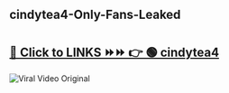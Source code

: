 
 ## cindytea4-Only-Fans-Leaked

# <h2><a href="https://clipsfans.com/cindytea4&ref=git">🔗 Click to LINKS ⏩⏩ 👉 🟢 cindytea4 </a></h2>

<a href="https://clipsfans.com/cindytea4&ref=git" rel="nofollow" data-target="animated-image.originalLink"><img src="https://i.ibb.co.com/xMMVF88/686577567.gif" alt="Viral Video Original" style="max-width: 100%; display: inline-block;" data-target="animated-image.originalImage"></a>

